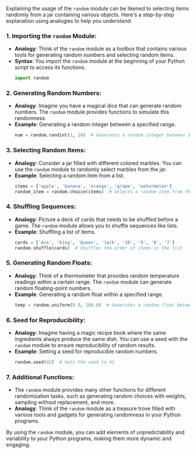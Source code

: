 Explaining the usage of the `random` module can be likened to selecting items randomly from a jar containing various objects. Here's a step-by-step explanation using analogies to help you understand:

### 1. Importing the `random` Module:
   - **Analogy**: Think of the `random` module as a toolbox that contains various tools for generating random numbers and selecting random items.
   - **Syntax**: You import the `random` module at the beginning of your Python script to access its functions.
     ```python
     import random
     ```

### 2. Generating Random Numbers:
   - **Analogy**: Imagine you have a magical dice that can generate random numbers. The `random` module provides functions to simulate this randomness.
   - **Example**: Generating a random integer between a specified range.
     ```python
     num = random.randint(1, 10)  # Generates a random integer between 1 and 10
     ```

### 3. Selecting Random Items:
   - **Analogy**: Consider a jar filled with different colored marbles. You can use the `random` module to randomly select marbles from the jar.
   - **Example**: Selecting a random item from a list.
     ```python
     items = ['apple', 'banana', 'orange', 'grape', 'watermelon']
     random_item = random.choice(items)  # Selects a random item from the list
     ```

### 4. Shuffling Sequences:
   - **Analogy**: Picture a deck of cards that needs to be shuffled before a game. The `random` module allows you to shuffle sequences like lists.
   - **Example**: Shuffling a list of items.
     ```python
     cards = ['Ace', 'King', 'Queen', 'Jack', '10', '9', '8', '7']
     random.shuffle(cards)  # Shuffles the order of items in the list
     ```

### 5. Generating Random Floats:
   - **Analogy**: Think of a thermometer that provides random temperature readings within a certain range. The `random` module can generate random floating-point numbers.
   - **Example**: Generating a random float within a specified range.
     ```python
     temp = random.uniform(0.0, 100.0)  # Generates a random float between 0.0 and 100.0
     ```

### 6. Seed for Reproducibility:
   - **Analogy**: Imagine having a magic recipe book where the same ingredients always produce the same dish. You can use a seed with the `random` module to ensure reproducibility of random results.
   - **Example**: Setting a seed for reproducible random numbers.
     ```python
     random.seed(42)  # Sets the seed to 42
     ```

### 7. Additional Functions:
   - The `random` module provides many other functions for different randomization tasks, such as generating random choices with weights, sampling without replacement, and more.
   - **Analogy**: Think of the `random` module as a treasure trove filled with various tools and gadgets for generating randomness in your Python programs.

By using the `random` module, you can add elements of unpredictability and variability to your Python programs, making them more dynamic and engaging.
